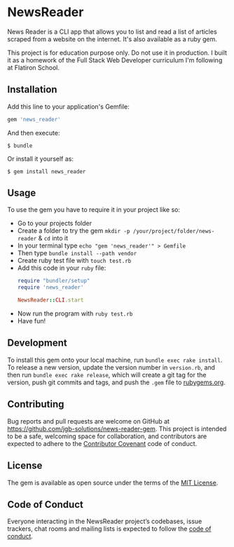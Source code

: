# NewsReader

News Reader is a CLI app that allows you to list and read a list of articles scraped from a website on the internet. It's also available as a ruby gem.

This project is for education purpose only. Do not use it in production. I built it as a homework of the Full Stack Web Developer curriculum I'm following at Flatiron School.

## Installation

Add this line to your application's Gemfile:

```ruby
gem 'news_reader'
```

And then execute:

    $ bundle

Or install it yourself as:

    $ gem install news_reader

## Usage

To use the gem you have to require it in your project like so:
- Go to your projects folder
- Create a folder to try the gem `mkdir -p /your/project/folder/news-reader` & `cd` into it
- In your terminal type `echo "gem 'news_reader'" > Gemfile`
- Then type `bundle install --path vendor`
- Create ruby test file with `touch test.rb`
- Add this code in your `ruby` file:
    ```ruby
    require "bundler/setup"
    require 'news_reader'

    NewsReader::CLI.start
    ```
- Now run the program with `ruby test.rb`
- Have fun!
## Development

To install this gem onto your local machine, run `bundle exec rake install`. To release a new version, update the version number in `version.rb`, and then run `bundle exec rake release`, which will create a git tag for the version, push git commits and tags, and push the `.gem` file to [rubygems.org](https://rubygems.org).

## Contributing

Bug reports and pull requests are welcome on GitHub at https://github.com/jgb-solutions/news-reader-gem. This project is intended to be a safe, welcoming space for collaboration, and contributors are expected to adhere to the [Contributor Covenant](http://contributor-covenant.org) code of conduct.

## License

The gem is available as open source under the terms of the [MIT License](https://opensource.org/licenses/MIT).

## Code of Conduct

Everyone interacting in the NewsReader project’s codebases, issue trackers, chat rooms and mailing lists is expected to follow the [code of conduct](https://github.com/[USERNAME]/news_reader/blob/master/CODE_OF_CONDUCT.md).
